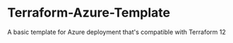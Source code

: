 # Terraform-Azure-Template
A basic template for Azure deployment that's compatible with Terraform 12
